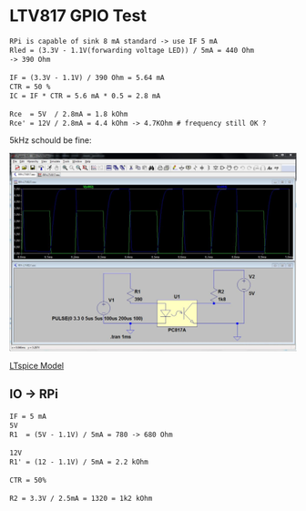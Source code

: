 LTV817 GPIO Test
================

```
RPi is capable of sink 8 mA standard -> use IF 5 mA
Rled = (3.3V - 1.1V(forwarding voltage LED)) / 5mA = 440 Ohm
-> 390 Ohm

IF = (3.3V - 1.1V) / 390 Ohm = 5.64 mA
CTR = 50 %
IC = IF * CTR = 5.6 mA * 0.5 = 2.8 mA

Rce  = 5V  / 2.8mA = 1.8 kOhm
Rce' = 12V / 2.8mA = 4.4 kOhm -> 4.7KOhm # frequency still OK ?
```

5kHz schould be fine:

![RPI- MCP2515](https://github.com/GBert/misc/raw/master/RPi-MCP2515/docs/rpi_gpio-ltv817.jpg)


[LTspice Model](https://github.com/GBert/misc/raw/master/RPi-MCP2515/docs/RPi-LTV817.asc)

IO -> RPi
---------
```
IF = 5 mA
5V
R1  = (5V - 1.1V) / 5mA = 780 -> 680 Ohm

12V
R1' = (12 - 1.1V) / 5mA = 2.2 kOhm

CTR = 50%

R2 = 3.3V / 2.5mA = 1320 = 1k2 kOhm
```
